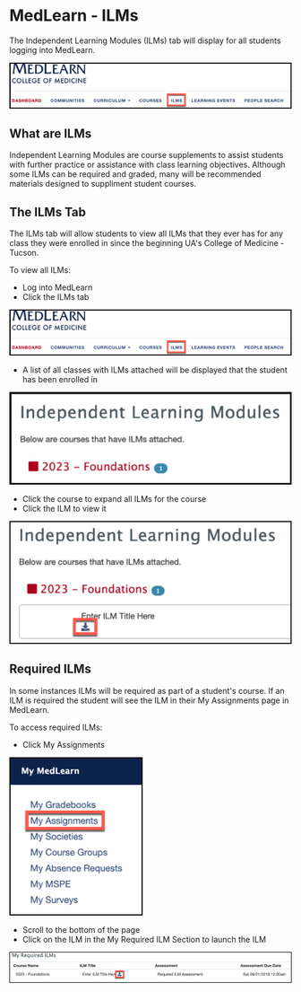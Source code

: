 # MedLearn - ILMs

The Independent Learning Modules (ILMs) tab will display for all students logging into MedLearn.

![ILM](./images/ILM-Tab.png)

## What are ILMs

Independent Learning Modules are course supplements to assist students with further practice or assistance with class learning objectives. Although some ILMs can be required and graded, many will be recommended materials designed to suppliment student courses.  

## The ILMs Tab

The ILMs tab will allow students to view all ILMs that they ever has for any class they were enrolled in since the beginning UA's College of Medicine - Tucson.  

To view all ILMs:

* Log into MedLearn
* Click the ILMs tab

![TAB](./images/ILM-Tab.png)

* A list of all classes with ILMs attached will be displayed that the student has been enrolled in

![ILM Courses](./images/ILM-List.png)

* Click the course to expand all ILMs for the course
* Click the ILM to view it

![ILMs](./images/Open-ILM.png)

## Required ILMs

In some instances ILMs will be required as part of a student's course. If an ILM is required the student will see the ILM in their My Assignments page in MedLearn. 

To access required ILMs:

* Click My Assignments

![MyAssignments](./images/My-Assignments.png)

* Scroll to the bottom of the page
* Click on the ILM in the My Required ILM Section to launch the ILM

![Required](./images/Required-ILM.png)
